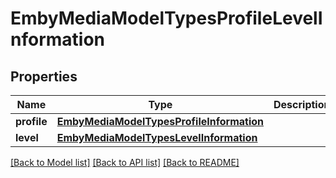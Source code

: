 # EmbyMediaModelTypesProfileLevelInformation

## Properties
Name | Type | Description | Notes
------------ | ------------- | ------------- | -------------
**profile** | [**EmbyMediaModelTypesProfileInformation**](EmbyMediaModelTypesProfileInformation.md) |  | [optional] 
**level** | [**EmbyMediaModelTypesLevelInformation**](EmbyMediaModelTypesLevelInformation.md) |  | [optional] 

[[Back to Model list]](../README.md#documentation-for-models) [[Back to API list]](../README.md#documentation-for-api-endpoints) [[Back to README]](../README.md)


